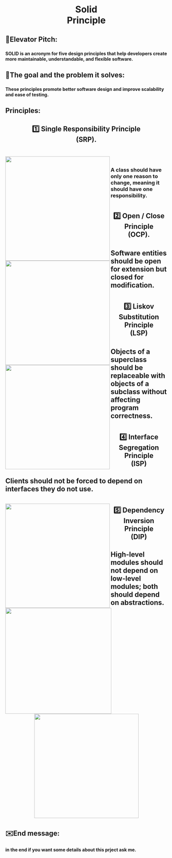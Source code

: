 <h1 align="center">Solid <br>Principle</h1>

###

<h2 align="left">👀Elevator Pitch:</h2>

###

<h4 align="left">SOLID is an acronym for five design principles that help developers create more maintainable, understandable, and flexible software.</h4>

###

<h2 align="left">🎯The goal and the problem it solves:</h2>

###

<h4 align="left">These principles promote better software design and improve scalability and ease of testing.</h4>

###

<h2 align="left">Principles:</h2>

###

<h2 align="center">1️⃣ Single Responsibility Principle <br>(SRP).</h2>

###

<br clear="both">

<img align="left" height="325" src="https://i.postimg.cc/nhN2mbKg/Example-About-SRP.png"  />

###

<h5 align="center"></h5>

###

<h4 align="center"></h4>

###

<h6 align="center"></h6>

###

<h3 align="center"></h3>

###

<h3 align="left">A class should have only one reason to change, meaning it should have one responsibility.</h3>

###

<h6 align="center"></h6>

###

<h6 align="center"></h6>

###

<h6 align="center"></h6>

###

<h6 align="center"></h6>

###

<h6 align="center"></h6>

###

<h1 align="center"></h1>

###

<h6 align="center"></h6>

###

<h2 align="center">2️⃣ Open / Close Principle <br>(OCP).</h2>

###

<img align="left" height="325" src="https://i.postimg.cc/ZKd2DcfG/Example-About-OCP.png"  />

###

<h6 align="right"></h6>

###

<h6 align="right"></h6>

###

<h6 align="right"></h6>

###

<h2 align="left">Software entities should be open for extension but closed for modification.</h2>

###

<h6 align="right"></h6>

###

<h6 align="right"></h6>

###

<h6 align="right"></h6>

###

<h6 align="right"></h6>

###

<h6 align="right"></h6>

###

<h6 align="right"></h6>

###

<h1 align="right"></h1>

###

<h2 align="center">3️⃣ Liskov Substitution Principle <br>(LSP)</h2>

###

<img align="left" height="325" src="https://i.postimg.cc/gkty8Fqd/Example-About-LSP.png"  />

###

<h6 align="left"></h6>

###

<h6 align="left"></h6>

###

<h6 align="left"></h6>

###

<h2 align="left">Objects of a superclass should be replaceable with objects of a subclass without affecting program correctness.</h2>

###

<h6 align="left"></h6>

###

<h6 align="left"></h6>

###

<h6 align="left"></h6>

###

<h6 align="left"></h6>

###

<h6 align="left"></h6>

###

<h6 align="left"></h6>

###

<h1 align="left"></h1>

###

<h6 align="left"></h6>

###

<h2 align="center">4️⃣ Interface Segregation Principle <br>(ISP)</h2>

###

<h2 align="left">Clients should not be forced to depend on interfaces they do not use.</h2>

###

<h6 align="left"></h6>

###

<img align="left" height="325" src="https://i.postimg.cc/sD6hNkXX/Example-About-ISP-2.png"  />

###

<img align="left" height="330" src="https://i.postimg.cc/kXt1Jvb7/Example-About-ISP-1.png"  />

###

<h6 align="left"></h6>

###

<h6 align="left"></h6>

###

<h6 align="left"></h6>

###

<h6 align="left"></h6>

###

<h6 align="left"></h6>

###

<h6 align="left"></h6>

###

<h6 align="left"></h6>

###

<h6 align="left"></h6>

###

<h6 align="left"></h6>

###

<h6 align="left"></h6>

###

<h6 align="left"></h6>

###

<h6 align="left"></h6>

###

<h1 align="left"></h1>

###

<h6 align="left"></h6>

###

<h2 align="center">5️⃣ Dependency Inversion Principle <br>(DIP)</h2>

###

<h2 align="left">High-level modules should not depend on low-level modules; both should depend on abstractions.</h2>

###

<div align="center">
  <img height="325" src="https://i.postimg.cc/rw5twKjd/Example-About-DIP.png"  />
</div>

###

<h6 align="left"></h6>

###

<h6 align="left"></h6>

###

<h2 align="left">✉️End message:</h2>

###

<h4 align="left">in the end if you want some details about this prject ask me.</h4>

###

